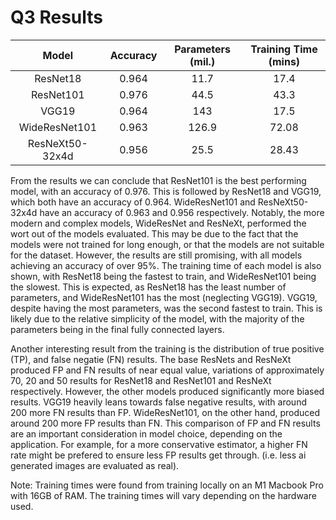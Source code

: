 # Q3 Results

|      Model      | Accuracy | Parameters (mil.) | Training Time (mins) |
|:---------------:|:--------:|:-----------------:|:--------------------:|
|     ResNet18    |   0.964  |        11.7       |         17.4         |
|    ResNet101    |   0.976  |        44.5       |         43.3         |
|      VGG19      |   0.964  |        143        |         17.5         |
|  WideResNet101  |   0.963  |       126.9       |         72.08        |
| ResNeXt50-32x4d |   0.956  |        25.5       |         28.43        |

From the results we can conclude that ResNet101 is the best performing model, with an accuracy of 0.976. This is followed by ResNet18 and VGG19, which both have an accuracy of 0.964. WideResNet101 and ResNeXt50-32x4d have an accuracy of 0.963 and 0.956 respectively. Notably, the more modern and complex models, WideResNet and ResNeXt, performed the wort out of the models evaluated. This may be due to the fact that the models were not trained for long enough, or that the models are not suitable for the dataset. However, the results are still promising, with all models achieving an accuracy of over 95%. The training time of each model is also shown, with ResNet18 being the fastest to train, and WideResNet101 being the slowest. This is expected, as ResNet18 has the least number of parameters, and WideResNet101 has the most (neglecting VGG19). VGG19, despite having the most parameters, was the second fastest to train. This is likely due to the relative simplicity of the model, with the majority of the parameters being in the final fully connected layers.

Another interesting result from the training is the distribution of true positive (TP), and false negatie (FN) results. The base ResNets and ResNeXt produced FP and FN results of near equal value, variations of approximately 70, 20 and 50 results for ResNet18 and ResNet101 and ResNeXt respectively. However, the other models produced significantly more biased results. VGG19 heavily leans towards false negative results, with around 200 more FN results than FP. WideResNet101, on the other hand, produced around 200 more FP results than FN. This comparison of FP and FN results are an important consideration in model choice, depending on the application. For example, for a more conservative estimator, a higher FN rate might be prefered to ensure less FP results get through. (i.e. less ai generated images are evaluated as real).

Note: Training times were found from training locally on an M1 Macbook Pro with 16GB of RAM. The training times will vary depending on the hardware used.